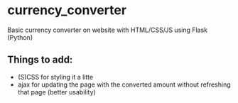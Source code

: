# currency_converter
Basic currency converter on website with HTML/CSS/JS using Flask (Python)

## Things to add:
- (S)CSS for styling it a litte
- ajax for updating the page with the converted amount without refreshing that page (better usability)
